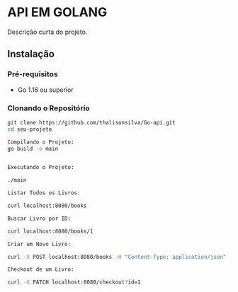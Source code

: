 # API EM GOLANG

Descrição curta do projeto.

## Instalação

### Pré-requisitos

- Go 1.16 ou superior

### Clonando o Repositório

```bash
git clone https://github.com/thalisonsilva/Go-api.git
cd seu-projeto

Compilando o Projeto:
go build -o main


Executando o Projeto:

./main

Listar Todos os Livros:

curl localhost:8080/books

Buscar Livro por ID:

curl localhost:8080/books/1

Criar um Novo Livro:

curl -X POST localhost:8080/books -H "Content-Type: application/json" -d '{"id": "4", "title": "Novo Livro", "author": "Autor Novo", "quantity": 3}'

Checkout de um Livro:

curl -X PATCH localhost:8080/checkout?id=1
